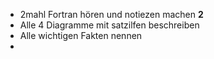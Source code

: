 - 2mahl Fortran hören und notiezen machen
**2**
- Alle 4 Diagramme mit satzilfen beschreiben
- Alle wichtigen Fakten nennen
- 